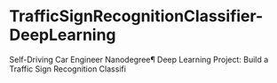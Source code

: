 # TrafficSignRecognitionClassifier-DeepLearning
 Self-Driving Car Engineer Nanodegree¶ Deep Learning Project: Build a Traffic Sign Recognition Classifi
